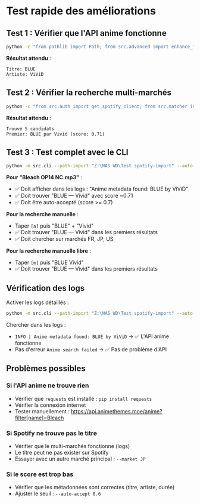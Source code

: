 # Test rapide des améliorations

## Test 1 : Vérifier que l'API anime fonctionne

```bash
python -c "from pathlib import Path; from src.advanced import enhance_from_filename_anime; result = enhance_from_filename_anime(Path('Bleach OP14 NC.mp3')); print(f'Titre: {result.get(\"title\")}'); print(f'Artiste: {result.get(\"artist\")}')"
```

**Résultat attendu** :
```
Titre: BLUE
Artiste: ViViD
```

## Test 2 : Vérifier la recherche multi-marchés

```bash
python -c "from src.auth import get_spotify_client; from src.matcher import search_candidates; from src.types import LocalTrack; from pathlib import Path; sp = get_spotify_client(['playlist-modify-public']); lt = LocalTrack(path=Path('test.mp3'), title='BLUE', artist='ViViD', album=None, duration_ms=92000, year=None, isrc=None, tracknumber=None); cands = search_candidates(sp, lt, 'FR', limit=5); print(f'Trouvé {len(cands)} candidats'); print(f'Premier: {cands[0].name} par {cands[0].artists[0]} (score: {cands[0].score:.2f})')"
```

**Résultat attendu** :
```
Trouvé 5 candidats
Premier: BLUE par Vivid (score: 0.71)
```

## Test 3 : Test complet avec le CLI

```bash
python -m src.cli --path-import "Z:\NAS WD\Test spotify-import" --auto-accept 0.7 --advanced-search anime
```

**Pour "Bleach OP14 NC.mp3"** :
- ✅ Doit afficher dans les logs : "Anime metadata found: BLUE by ViViD"
- ✅ Doit trouver "BLUE — Vivid" avec score ~0.71
- ✅ Doit être auto-accepté (score >= 0.7)

**Pour la recherche manuelle** :
- Taper `[a]` puis "BLUE" + "Vivid"
- ✅ Doit trouver "BLUE — Vivid" dans les premiers résultats
- ✅ Doit chercher sur marchés FR, JP, US

**Pour la recherche manuelle libre** :
- Taper `[m]` puis "BLUE Vivid"
- ✅ Doit trouver "BLUE — Vivid" dans les premiers résultats

## Vérification des logs

Activer les logs détaillés :
```bash
python -m src.cli --path-import "Z:\NAS WD\Test spotify-import" --auto-accept 0.7 --advanced-search anime --verbose
```

Chercher dans les logs :
- `INFO | Anime metadata found: BLUE by ViViD` → ✅ L'API anime fonctionne
- Pas d'erreur `Anime search failed` → ✅ Pas de problème d'API

## Problèmes possibles

### Si l'API anime ne trouve rien
- Vérifier que `requests` est installé : `pip install requests`
- Vérifier la connexion internet
- Tester manuellement : https://api.animethemes.moe/anime?filter[name]=Bleach

### Si Spotify ne trouve pas le titre
- Vérifier que le multi-marchés fonctionne (logs)
- Le titre peut ne pas exister sur Spotify
- Essayer avec un autre marché principal : `--market JP`

### Si le score est trop bas
- Vérifier que les métadonnées sont correctes (titre, artiste, durée)
- Ajuster le seuil : `--auto-accept 0.6`
